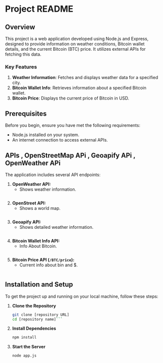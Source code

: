 # Project README

## Overview

This project is a web application developed using Node.js and Express, designed to provide information on weather conditions, Bitcoin wallet details, and the current Bitcoin (BTC) price. It utilizes external APIs for fetching this data.

### Key Features
1. **Weather Information**: Fetches and displays weather data for a specified city.
2. **Bitcoin Wallet Info**: Retrieves information about a specified Bitcoin wallet.
3. **Bitcoin Price**: Displays the current price of Bitcoin in USD.

## Prerequisites

Before you begin, ensure you have met the following requirements:
- Node.js installed on your system.
- An internet connection to access external APIs.

## APIs , OpenStreetMap APi , Geoapify APi , OpenWeather APi

The application includes several API endpoints:

1. **OpenWeather API:**
   - Shows weather information.
     ```
2. **OpenStreet API:**
   - Shows a world map.
     ```
3. **Geoapify API:**
   - Shows detailed weather information.
     ```
4. **Bitcoin Wallet Info API:**
   - Info About Bitcoin.
     ```
5. **Bitcoin Price API (`/BTC/price`):**
   -  Current info about bin and $.
     ```
## Installation and Setup

To get the project up and running on your local machine, follow these steps:

1. **Clone the Repository**
   ```sh
   git clone [repository URL]
   cd [repository name]```
2. **Install Dependencies**
   ```sh
   npm install
   ```
3. **Start the Server**
   ```sh
   node app.js
   ```
